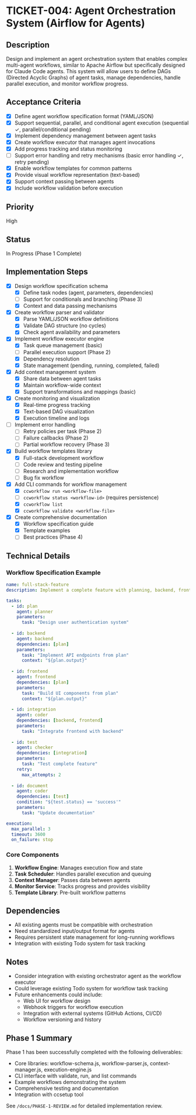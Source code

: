 # TICKET-004: Agent Orchestration System (Airflow for Agents)

## Description
Design and implement an agent orchestration system that enables complex multi-agent workflows, similar to Apache Airflow but specifically designed for Claude Code agents. This system will allow users to define DAGs (Directed Acyclic Graphs) of agent tasks, manage dependencies, handle parallel execution, and monitor workflow progress.

## Acceptance Criteria
- [x] Define agent workflow specification format (YAML/JSON)
- [x] Support sequential, parallel, and conditional agent execution (sequential ✓, parallel/conditional pending)
- [x] Implement dependency management between agent tasks
- [x] Create workflow executor that manages agent invocations
- [x] Add progress tracking and status monitoring
- [ ] Support error handling and retry mechanisms (basic error handling ✓, retry pending)
- [x] Enable workflow templates for common patterns
- [x] Provide visual workflow representation (text-based)
- [x] Support context passing between agents
- [x] Include workflow validation before execution

## Priority
High

## Status
In Progress (Phase 1 Complete)

## Implementation Steps
- [x] Design workflow specification schema
  - [x] Define task nodes (agent, parameters, dependencies)
  - [ ] Support for conditionals and branching (Phase 3)
  - [x] Context and data passing mechanisms
- [x] Create workflow parser and validator
  - [x] Parse YAML/JSON workflow definitions
  - [x] Validate DAG structure (no cycles)
  - [x] Check agent availability and parameters
- [x] Implement workflow executor engine
  - [x] Task queue management (basic)
  - [ ] Parallel execution support (Phase 2)
  - [x] Dependency resolution
  - [x] State management (pending, running, completed, failed)
- [x] Add context management system
  - [x] Share data between agent tasks
  - [x] Maintain workflow-wide context
  - [x] Support transformations and mappings (basic)
- [x] Create monitoring and visualization
  - [x] Real-time progress tracking
  - [x] Text-based DAG visualization
  - [x] Execution timeline and logs
- [ ] Implement error handling
  - [ ] Retry policies per task (Phase 2)
  - [ ] Failure callbacks (Phase 2)
  - [ ] Partial workflow recovery (Phase 3)
- [x] Build workflow templates library
  - [x] Full-stack development workflow
  - [ ] Code review and testing pipeline
  - [ ] Research and implementation workflow
  - [ ] Bug fix workflow
- [x] Add CLI commands for workflow management
  - [x] `ccworkflow run <workflow-file>`
  - [ ] `ccworkflow status <workflow-id>` (requires persistence)
  - [x] `ccworkflow list`
  - [x] `ccworkflow validate <workflow-file>`
- [x] Create comprehensive documentation
  - [x] Workflow specification guide
  - [x] Template examples
  - [ ] Best practices (Phase 4)

## Technical Details

### Workflow Specification Example
```yaml
name: full-stack-feature
description: Implement a complete feature with planning, backend, frontend, and testing

tasks:
  - id: plan
    agent: planner
    parameters:
      task: "Design user authentication system"
    
  - id: backend
    agent: backend
    dependencies: [plan]
    parameters:
      task: "Implement API endpoints from plan"
      context: "${plan.output}"
    
  - id: frontend
    agent: frontend
    dependencies: [plan]
    parameters:
      task: "Build UI components from plan"
      context: "${plan.output}"
    
  - id: integration
    agent: coder
    dependencies: [backend, frontend]
    parameters:
      task: "Integrate frontend with backend"
    
  - id: test
    agent: checker
    dependencies: [integration]
    parameters:
      task: "Test complete feature"
    retry:
      max_attempts: 2
      
  - id: document
    agent: coder
    dependencies: [test]
    condition: "${test.status} == 'success'"
    parameters:
      task: "Update documentation"

execution:
  max_parallel: 3
  timeout: 3600
  on_failure: stop
```

### Core Components
1. **Workflow Engine**: Manages execution flow and state
2. **Task Scheduler**: Handles parallel execution and queuing
3. **Context Manager**: Passes data between agents
4. **Monitor Service**: Tracks progress and provides visibility
5. **Template Library**: Pre-built workflow patterns

## Dependencies
- All existing agents must be compatible with orchestration
- Need standardized input/output format for agents
- Requires persistent state management for long-running workflows
- Integration with existing Todo system for task tracking

## Notes
- Consider integration with existing orchestrator agent as the workflow executor
- Could leverage existing Todo system for workflow task tracking
- Future enhancements could include:
  - Web UI for workflow design
  - Webhook triggers for workflow execution
  - Integration with external systems (GitHub Actions, CI/CD)
  - Workflow versioning and history

## Phase 1 Summary
Phase 1 has been successfully completed with the following deliverables:
- Core libraries: workflow-schema.js, workflow-parser.js, context-manager.js, execution-engine.js
- CLI interface with validate, run, and list commands
- Example workflows demonstrating the system
- Comprehensive testing and documentation
- Integration with ccsetup tool

See `/docs/PHASE-1-REVIEW.md` for detailed implementation review.